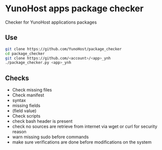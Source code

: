 # YunoHost apps package checker

Checker for YunoHost applications packages

## Use

```sh
git clone https://github.com/YunoHost/package_checker
cd package_checker
git clone https://github.com/<account>/<app>_ynh
./package_checker.py <app>_ynh
```

## Checks

* Check missing files
* Check manifest
 * syntax
 * missing fields
 * (field value)
* Check scripts
 * check bash header is present
 * check no sources are retrieve from internet via wget or curl for security reason
 * warn missing sudo before commands
 * make sure verifications are done before modifications on the system
